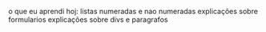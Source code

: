 o que eu aprendi hoj:
listas numeradas e nao numeradas
explicações sobre formularios explicações sobre divs e paragrafos
